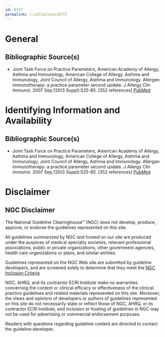 ```yaml
---
id: 6717
permalink: /:collection/6717
---
```


# General

## Bibliographic Source(s)

- Joint Task Force on Practice Parameters, American Academy of Allergy, Asthma and Immunology, American College of Allergy, Asthma and Immunology, Joint Council of Allergy, Asthma and Immunology. Allergen immunotherapy: a practice parameter second update. J Allergy Clin Immunol. 2007 Sep;120(3 Suppl):S25-85. [352 references] [ PubMed ](http://www.ncbi.nlm.nih.gov/entrez/query.fcgi?cmd=Retrieve&db=pubmed&dopt=Abstract&list_uids=17765078)

# Identifying Information and Availability

## Bibliographic Source(s)

- Joint Task Force on Practice Parameters, American Academy of Allergy, Asthma and Immunology, American College of Allergy, Asthma and Immunology, Joint Council of Allergy, Asthma and Immunology. Allergen immunotherapy: a practice parameter second update. J Allergy Clin Immunol. 2007 Sep;120(3 Suppl):S25-85. [352 references] [ PubMed ](http://www.ncbi.nlm.nih.gov/entrez/query.fcgi?cmd=Retrieve&db=pubmed&dopt=Abstract&list_uids=17765078)

# Disclaimer

## NGC Disclaimer

The National Guideline Clearinghouse™ (NGC) does not develop, produce, approve, or endorse the guidelines represented on this site.

All guidelines summarized by NGC and hosted on our site are produced under the auspices of medical specialty societies, relevant professional associations, public or private organizations, other government agencies, health care organizations or plans, and similar entities.

Guidelines represented on the NGC Web site are submitted by guideline developers, and are screened solely to determine that they meet the [NGC Inclusion Criteria](/help-and-about/summaries/inclusion-criteria).

NGC, AHRQ, and its contractor ECRI Institute make no warranties concerning the content or clinical efficacy or effectiveness of the clinical practice guidelines and related materials represented on this site. Moreover, the views and opinions of developers or authors of guidelines represented on this site do not necessarily state or reflect those of NGC, AHRQ, or its contractor ECRI Institute, and inclusion or hosting of guidelines in NGC may not be used for advertising or commercial endorsement purposes.

Readers with questions regarding guideline content are directed to contact the guideline developer.

